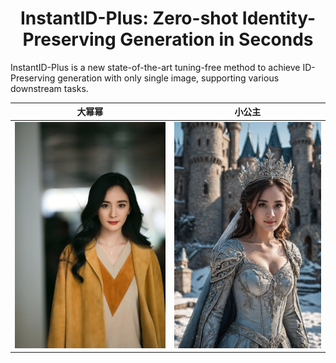 <div align="center">
<h1>InstantID-Plus: Zero-shot Identity-Preserving Generation in Seconds</h1>

</div>

InstantID-Plus is a new state-of-the-art tuning-free method to achieve ID-Preserving generation with only single image, supporting various downstream tasks.

大幂幂 | 小公主
:-------------------------:|:-------------------------:
<img src="./data/yangmi.jpg" width = "425" /> | <img src="./data/res_yangmi.jpg" width = "415" /> 



